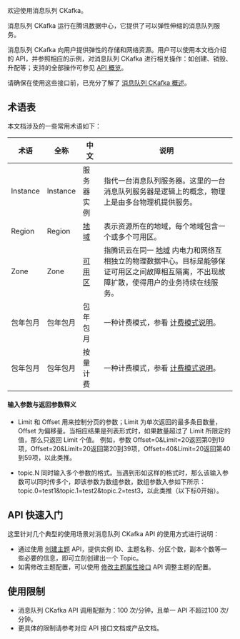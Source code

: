 欢迎使用消息队列 CKafka。

消息队列 CKafka 运行在腾讯数据中心，它提供了可以弹性伸缩的消息队列服务。

消息队列 CKafka 向用户提供弹性的存储和网络资源。用户可以使用本文档介绍的 API，并参照相应的示例，对消息队列 CKafka 进行相关操作：如创建、销毁、升配等；支持的全部操作可参见 [API 概览](https://cloud.tencent.com/document/api/597/10076)。

请确保在使用这些接口前，已充分了解了 [消息队列 CKafka 概述](https://cloud.tencent.com/document/product/597/10066)。

## 术语表
本文档涉及的一些常用术语如下：

| 术语 | 全称  | 中文 | 说明 |
|---------|---------|---------|---------|
| Instance | Instance |服务器实例 | 指代一台消息队列服务器。这里的一台消息队列服务器是逻辑上的概念，物理上是由多台物理机提供服务。|
| Region | Region |[地域](https://cloud.tencent.com/doc/product/213/6091) | 表示资源所在的地域，每个地域包含一个或多个可用区。|
| Zone | Zone | [可用区](https://cloud.tencent.com/doc/product/213/6091) | 指腾讯云在同一 [地域](https://cloud.tencent.com/doc/product/213/6091) 内电力和网络互相独立的物理数据中心。目标是能够保证可用区之间故障相互隔离，不出现故障扩散，使得用户的业务持续在线服务。 |
|包年包月 | 包年包月 | 包年包月 |	一种计费模式，参看 [计费模式说明](https://cloud.tencent.com/doc/product/213/2180#1.-.E5.8C.85.E5.B9.B4.E5.8C.85.E6.9C.88)。|
|包年包月| 包年包月| 按量计费 |	一种计费模式，参看 [计费模式说明](https://cloud.tencent.com/doc/product/213/2180#2.-.E6.8C.89.E9.87.8F.E8.AE.A1.E8.B4.B9)。|

#### 输入参数与返回参数释义
* Limit 和 Offset
用来控制分页的参数；Limit 为单次返回的最多条目数量，Offset 为偏移量。当相应结果是列表形式时，如果数量超过了 Limit 所限定的值，那么只返回 Limit 个值。
例如，参数 Offset=0&Limit=20返回第0到19项，Offset=20&Limit=20返回第20到39项，Offset=40&Limit=20返回第40到59项，以此类推。
	
* topic.N
同时输入多个参数的格式。当遇到形如这样的格式时，那么该输入参数可以同时传多个，即该参数为数组参数，数组参数入参如下所示：
topic.0=test1&topic.1=test2&topic.2=test3，以此类推（以下标0开始）。


## API 快速入门
这里针对几个典型的使用场景对消息队列 CKafka  API 的使用方式进行说明：
- 通过使用 [创建主题](https://cloud.tencent.com/document/product/597/10096) API，提供实例 ID、主题名称、分区个数，副本个数等一些必要的信息，即可立刻创建出一个 Topic。
- 如需修改主题配置，可以使用 [修改主题属性接口](https://cloud.tencent.com/document/product/597/10098) API 调整主题的配置。

## 使用限制 
* 消息队列 CKafka  API 调用配额为：100 次/分钟，且单一 API 不超过100 次/分钟。
* 更具体的限制请参考对应 API 接口文档或产品文档。
